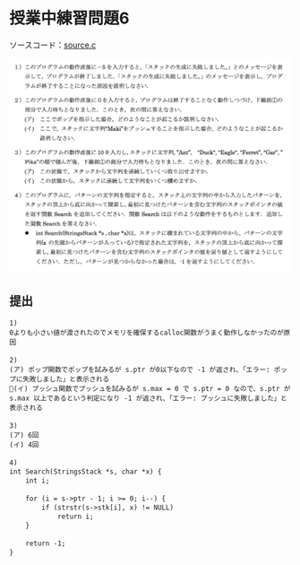 # 授業中練習問題6

ソースコード：[source.c](./source.c)

![](./assets/prob6.png)

## 提出

```
1)
0よりも小さい値が渡されたのでメモリを確保するcalloc関数がうまく動作しなかったのが原因

2)
(ア) ポップ関数でポップを試みるが s.ptr が0以下なので -1 が返され、「エラー: ポップに失敗しました」と表示される
(イ) プッシュ関数でプッシュを試みるが s.max = 0 で s.ptr = 0 なので、s.ptr が s.max 以上であるという判定になり -1 が返され、「エラー: プッシュに失敗しました」と表示される

3)
(ア) 6回
(イ) 4回

4)
int Search(StringsStack *s, char *x) {
    int i;

    for (i = s->ptr - 1; i >= 0; i--) {
        if (strstr(s->stk[i], x) != NULL)
            return i;
    }

    return -1;
}
```